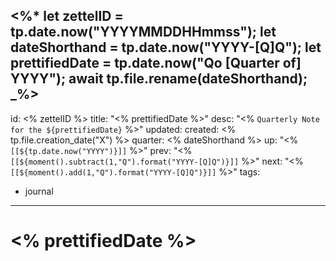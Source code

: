 <%*
	let zettelID = tp.date.now("YYYYMMDDHHmmss");
	let dateShorthand = tp.date.now("YYYY-[Q]Q");
	let prettifiedDate = tp.date.now("Qo [Quarter of] YYYY");
	await tp.file.rename(dateShorthand);
_%>
---
id: <% zettelID %>
title: "<% prettifiedDate %>"
desc: "<% `Quarterly Note for the ${prettifiedDate}` %>"
updated: 
created: <% tp.file.creation_date("X") %>
quarter: <% dateShorthand %>
up: "<% `[[${tp.date.now("YYYY")}]]` %>"
prev: "<% `[[${moment().subtract(1,"Q").format("YYYY-[Q]Q")}]]` %>"
next: "<% `[[${moment().add(1,"Q").format("YYYY-[Q]Q")}]]` %>"
tags:
- journal
---

# <% prettifiedDate %>

